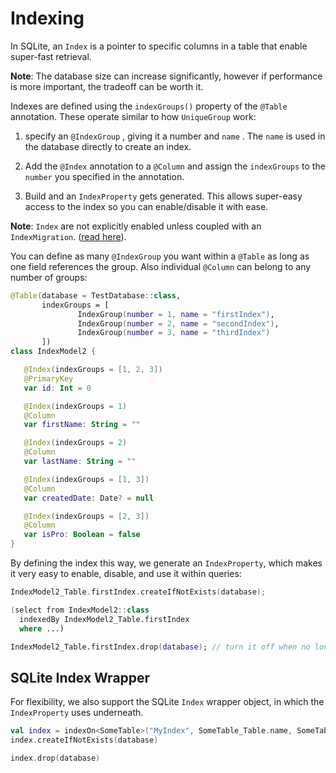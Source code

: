 # Indexing

In SQLite, an `Index` is a pointer to specific columns in a table that enable super-fast retrieval.

**Note**: The database size can increase significantly, however if performance is more important, the tradeoff can be worth it.

Indexes are defined using the `indexGroups()` property of the `@Table` annotation. These operate similar to how `UniqueGroup` work:

1. specify an `@IndexGroup` , giving it a number and `name` . The `name` is used in the database directly to create an index.

2. Add the `@Index` annotation to a `@Column` and assign the `indexGroups` to the `number` you specified in the annotation.

3. Build and an `IndexProperty` gets generated. This allows super-easy access to the index so you can enable/disable it with ease.

**Note**: `Index` are not explicitly enabled unless coupled with an `IndexMigration`. \([read here](../usage/migrations.md#index-migrations)\).

You can define as many `@IndexGroup` you want within a `@Table` as long as one field references the group. Also individual `@Column` can belong to any number of groups:

```kotlin
@Table(database = TestDatabase::class,
       indexGroups = [
               IndexGroup(number = 1, name = "firstIndex"),
               IndexGroup(number = 2, name = "secondIndex"),
               IndexGroup(number = 3, name = "thirdIndex")
       ])
class IndexModel2 {

   @Index(indexGroups = [1, 2, 3])
   @PrimaryKey
   var id: Int = 0

   @Index(indexGroups = 1)
   @Column
   var firstName: String = ""

   @Index(indexGroups = 2)
   @Column
   var lastName: String = ""

   @Index(indexGroups = [1, 3])
   @Column
   var createdDate: Date? = null

   @Index(indexGroups = [2, 3])
   @Column
   var isPro: Boolean = false
}
```

By defining the index this way, we generate an `IndexProperty`, which makes it very easy to enable, disable, and use it within queries:

```kotlin
IndexModel2_Table.firstIndex.createIfNotExists(database);

(select from IndexModel2::class
  indexedBy IndexModel2_Table.firstIndex
  where ...)

IndexModel2_Table.firstIndex.drop(database); // turn it off when no longer needed.
```

## SQLite Index Wrapper

For flexibility, we also support the SQLite `Index` wrapper object, in which the `IndexProperty` uses underneath.

```kotlin
val index = indexOn<SomeTable>("MyIndex", SomeTable_Table.name, SomeTable_Table.othercolumn)
index.createIfNotExists(database)

index.drop(database)
```

